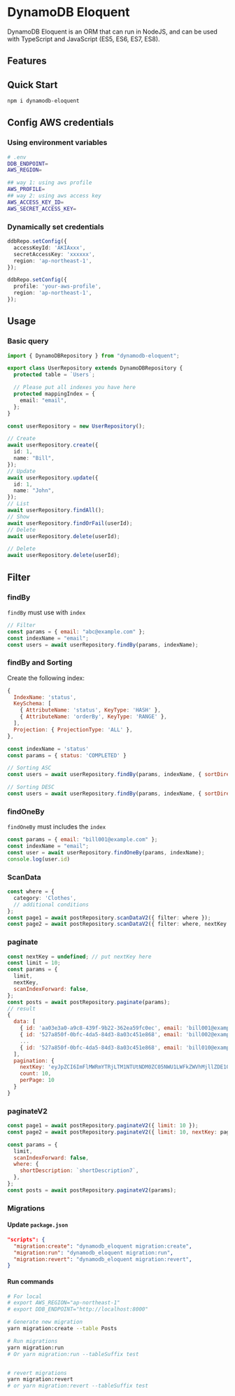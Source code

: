 # DynamoDB Eloquent

DynamoDB Eloquent is an ORM that can run in NodeJS, and can be used with TypeScript and JavaScript (ES5, ES6, ES7, ES8).

## Features

## Quick Start

```bash
npm i dynamodb-eloquent
```

## Config AWS credentials
### Using environment variables
```bash
# .env
DDB_ENDPOINT=
AWS_REGION=

## way 1: using aws profile
AWS_PROFILE=
## way 2: using aws access key
AWS_ACCESS_KEY_ID=
AWS_SECRET_ACCESS_KEY=
```
### Dynamically set credentials
```ts
ddbRepo.setConfig({
  accessKeyId: 'AKIAxxx',
  secretAccessKey: 'xxxxxx',
  region: 'ap-northeast-1',
});
```
```ts
ddbRepo.setConfig({
  profile: 'your-aws-profile',
  region: 'ap-northeast-1',
});
```


## Usage

### Basic query

```ts
import { DynamoDBRepository } from "dynamodb-eloquent";

export class UserRepository extends DynamoDBRepository {
  protected table = `Users`;

  // Please put all indexes you have here
  protected mappingIndex = {
    email: "email",
  };
}

const userRepository = new UserRepository();

// Create
await userRepository.create({
  id: 1,
  name: "Bill",
});
// Update
await userRepository.update({
  id: 1,
  name: "John",
});
// List
await userRepository.findAll();
// Show
await userRepository.findOrFail(userId);
// Delete
await userRepository.delete(userId);

// Delete
await userRepository.delete(userId);
```
## Filter
### findBy
`findBy` must use with `index`
```js
// Filter
const params = { email: "abc@example.com" };
const indexName = "email";
const users = await userRepository.findBy(params, indexName);
```
### findBy and Sorting
Create the following index:
```js
{
  IndexName: 'status',
  KeySchema: [
    { AttributeName: 'status', KeyType: 'HASH' },
    { AttributeName: 'orderBy', KeyType: 'RANGE' },
  ],
  Projection: { ProjectionType: 'ALL' },
},
```

```js
const indexName = 'status'
const params = { status: 'COMPLETED' }

// Sorting ASC
const users = await userRepository.findBy(params, indexName, { sortDirection: 'asc' });

// Sorting DESC
const users = await userRepository.findBy(params, indexName, { sortDirection: 'desc' });
```

### findOneBy
`findOneBy` must includes the `index`
```js
const params = { email: "bill001@example.com" };
const indexName = "email";
const user = await userRepository.findOneBy(params, indexName);
console.log(user.id)
```
### ScanData
```ts
const where = {
  category: 'Clothes',
  // additional conditions
};
const page1 = await postRepository.scanDataV2({ filter: where });
const page2 = await postRepository.scanDataV2({ filter: where, nextKey: page1.nextKey });
```

### paginate
```js
const nextKey = undefined; // put nextKey here
const limit = 10;
const params = {
  limit,
  nextKey,
  scanIndexForward: false,
};
const posts = await postRepository.paginate(params);
// result
{
  data: [
    { id: 'aa03e3a0-a9c8-439f-9b22-362ea59fc0ec', email: 'bill001@example.com'},
    { id: '527a850f-0bfc-4da5-84d3-8a03c451e868', email: 'bill002@example.com'},
    ...
    { id: '527a850f-0bfc-4da5-84d3-8a03c451e868', email: 'bill010@example.com'},
  ],
  pagination: {
    nextKey: 'eyJpZCI6ImFlMWRmYTRjLTM1NTUtNDM0ZC05NWU1LWFkZWVhMjllZDE1OCJ9',
    count: 10,
    perPage: 10
  }
}
```

### paginateV2
```js
const page1 = await postRepository.paginateV2({ limit: 10 });
const page2 = await postRepository.paginateV2({ limit: 10, nextKey: page1.pagination.nextKey });

const params = {
  limit,
  scanIndexForward: false,
  where: {
    shortDescription: `shortDescription7`,
  },
};
const posts = await postRepository.paginateV2(params);
```

### Migrations

#### Update `package.json`

```json
"scripts": {
  "migration:create": "dynamodb_eloquent migration:create",
  "migration:run": "dynamodb_eloquent migration:run",
  "migration:revert": "dynamodb_eloquent migration:revert",
}
```

#### Run commands

```bash
# For local
# export AWS_REGION="ap-northeast-1"
# export DDB_ENDPOINT="http://localhost:8000"

# Generate new migration
yarn migration:create --table Posts

# Run migrations
yarn migration:run
# Or yarn migration:run --tableSuffix test


# revert migrations
yarn migration:revert
# or yarn migration:revert --tableSuffix test
```
